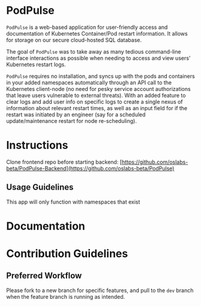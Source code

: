 # PodPulse
`PodPulse` is a web-based application for user-friendly access and documentation of Kubernetes Container/Pod restart information. It allows for storage on our secure cloud-hosted SQL database. 

The goal of `PodPulse` was to take away as many tedious command-line interface interactions as possible when needing to access and view users' Kubernetes restart logs. 

`PodPulse` requires no installation, and syncs up with the pods and containers in your added namespaces automatically through an API call to the Kubernetes client-node (no need for pesky service account authorizations that leave users vulnerable to external threats). With an added feature to clear logs and add user info on specific logs to create a single nexus of information about relevant restart times, as well as an input field for if the restart was initiated by an engineer (say for a scheduled update/maintenance restart for node re-scheduling).

# Instructions
Clone frontend repo before starting backend: [https://github.com/oslabs-beta/PodPulse-Backend](https://github.com/oslabs-beta/PodPulse)
## Usage Guidelines
This app will only function with namespaces that exist
# Documentation
# Contribution Guidelines
## Preferred Workflow
Please fork to a new branch for specific features, and pull to the `dev` branch when the feature branch is running as intended.
